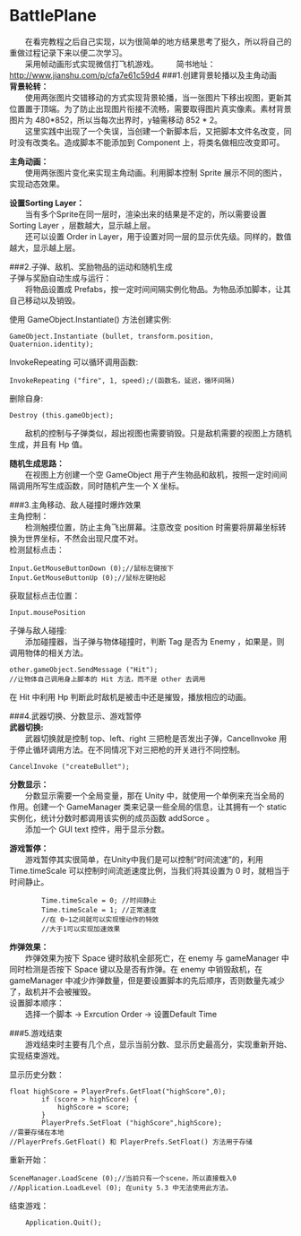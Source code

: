 # BattlePlane

　　在看完教程之后自己实现，以为很简单的地方结果思考了挺久，所以将自己的重做过程记录下来以便二次学习。  
　　采用帧动画形式实现微信打飞机游戏。
　　简书地址：http://www.jianshu.com/p/cfa7e61c59d4
###1.创建背景轮播以及主角动画  
**背景轮转：**  
　　使用两张图片交错移动的方式实现背景轮播，当一张图片下移出视图，更新其位置置于顶端。为了防止出现图片衔接不流畅，需要取得图片真实像素。素材背景图片为 480\*852，所以当每次出界时，y轴需移动 852 \* 2。   
　　这里实践中出现了一个失误，当创建一个新脚本后，又把脚本文件名改变，同时没有改类名。造成脚本不能添加到 Component 上，将类名做相应改变即可。

**主角动画：**  
　　使用两张图片变化来实现主角动画。利用脚本控制 Sprite 展示不同的图片，实现动态效果。  

**设置Sorting Layer：**  
　　当有多个Sprite在同一层时，渲染出来的结果是不定的，所以需要设置 Sorting Layer ，层数越大，显示越上层。  
　　还可以设置 Order in Layer，用于设置对同一层的显示优先级。同样的，数值越大，显示越上层。  
  
###2.子弹、敌机、奖励物品的运动和随机生成  
子弹与奖励自动生成与运行：  
　　将物品设置成 Prefabs，按一定时间间隔实例化物品。为物品添加脚本，让其自己移动以及销毁。  



使用 GameObject.Instantiate() 方法创建实例:  
```
GameObject.Instantiate (bullet, transform.position, Quaternion.identity);  
```
InvokeRepeating 可以循环调用函数:  
```
InvokeRepeating ("fire", 1, speed);/(函数名，延迟，循环间隔)  
```
删除自身:  
```
Destroy (this.gameObject);  
```

　　敌机的控制与子弹类似，超出视图也需要销毁。只是敌机需要的视图上方随机生成，并且有 Hp 值。  

**随机生成思路：**  
　　在视图上方创建一个空 GameObject 用于产生物品和敌机，按照一定时间间隔调用所写生成函数，同时随机产生一个 X 坐标。  



###3.主角移动、敌人碰撞时爆炸效果  
主角控制：  
　　检测触摸位置，防止主角飞出屏幕。注意改变 position 时需要将屏幕坐标转换为世界坐标，不然会出现尺度不对。  
检测鼠标点击：  
```
Input.GetMouseButtonDown (0);//鼠标左键按下
Input.GetMouseButtonUp (0);//鼠标左键抬起
```
获取鼠标点击位置：  
```
Input.mousePosition
```

子弹与敌人碰撞:  
　　添加碰撞器，当子弹与物体碰撞时，判断 Tag 是否为 Enemy ，如果是，则调用物体的相关方法。  
```
other.gameObject.SendMessage ("Hit");
//让物体自己调用身上脚本的 Hit 方法，而不是 other 去调用
```
在 Hit 中利用 Hp 判断此时敌机是被击中还是摧毁，播放相应的动画。  


###4.武器切换、分数显示、游戏暂停  
**武器切换:**  
　　武器切换就是控制 top、left、right 三把枪是否发出子弹，Cancellnvoke 用于停止循环调用方法。在不同情况下对三把枪的开关进行不同控制。  
```
CancelInvoke ("createBullet");
```
**分数显示：**  
　　分数显示需要一个全局变量，那在 Unity 中，就使用一个单例来充当全局的作用。创建一个 GameManager 类来记录一些全局的信息，让其拥有一个 static 实例化，统计分数时都调用该实例的成员函数 addSorce 。  
　　添加一个 GUI text 控件，用于显示分数。  

**游戏暂停：**  
　　游戏暂停其实很简单，在Unity中我们是可以控制“时间流速”的，利用 Time.timeScale 可以控制时间流逝速度比例，当我们将其设置为 0 时，就相当于时间静止。  
```
		Time.timeScale = 0; //时间静止
		Time.timeScale = 1; //正常速度
        //在 0~1之间就可以实现慢动作的特效
        //大于1可以实现加速效果
```

**炸弹效果：**  
　　炸弹效果为按下 Space 键时敌机全部死亡，在 enemy 与 gameManager 中同时检测是否按下 Space 键以及是否有炸弹。在 enemy 中销毁敌机，在gameManager 中减少炸弹数量，但是要设置脚本的先后顺序，否则数量先减少了，敌机并不会被摧毁。  
设置脚本顺序：  
　　选择一个脚本 -> Exrcution Order -> 设置Default Time  

###5.游戏结束  
　　游戏结束时主要有几个点，显示当前分数、显示历史最高分，实现重新开始、实现结束游戏。  

显示历史分数：  
```
float highScore = PlayerPrefs.GetFloat("highScore",0);  
		if (score > highScore) {
			highScore = score;
		}
		PlayerPrefs.SetFloat ("highScore",highScore);
//需要存储在本地 
//PlayerPrefs.GetFloat() 和 PlayerPrefs.SetFloat() 方法用于存储
```
重新开始：  
```
SceneManager.LoadScene (0);//当前只有一个scene，所以直接载入0
//Application.LoadLevel (0); 在unity 5.3 中无法使用此方法。
```
结束游戏：  
```
	Application.Quit();
```





